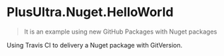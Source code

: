 # PlusUltra.Nuget.HelloWorld

> It is an example using new GitHub Packages with Nuget packages

Using Travis CI to delivery a Nuget package with GitVersion.